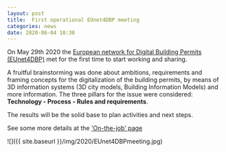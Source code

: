 ```yaml
---
layout: post
title:  First operational EUnet4DBP meeting
categories: news
date: 2020-06-04 10:30
---
```


On May 29th 2020 the [European network for Digital Building Permits (EUnet4DBP)](https://3d.bk.tudelft.nl/projects/eunet4dbp/) met for the first time to start working and sharing.

A fruitful brainstorming was done about ambitions, requirements and framing concepts for the digitalization of the building permits, by means of 3D information systems (3D city models, Building Information Models) and more information. The three pillars for the issue were considered: **Technology - Process - Rules and requirements**.

The results will be the solid base to plan activities and next steps.

See some more details at the ['On-the-job' page](https://3d.bk.tudelft.nl/projects/eunet4dbp/on_the_job.html)

![]({{ site.baseurl }}/img/2020/EUnet4DBPmeeting.jpg)
